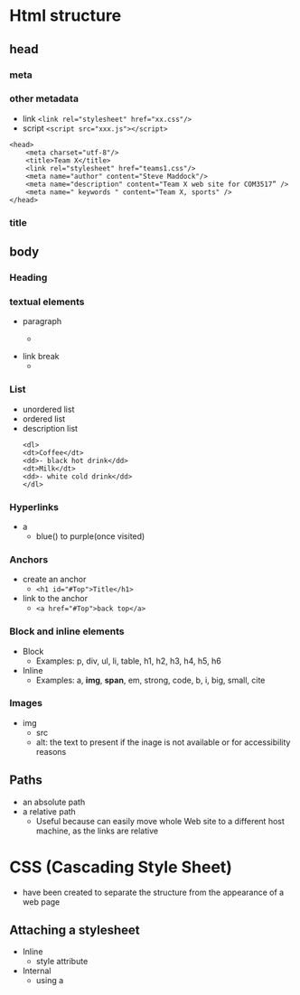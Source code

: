 # Html structure
## head
### meta
### other metadata 
 - link `<link rel="stylesheet" href="xx.css"/>`
 - script `<script src="xxx.js"></script>`
 ```
 <head>
     <meta charset="utf-8"/>
     <title>Team X</title>
     <link rel="stylesheet" href="teams1.css"/>
     <meta name="author" content="Steve Maddock"/>
     <meta name="description" content="Team X web site for COM3517” />   
     <meta name=" keywords " content="Team X, sports" />
 </head>
 ```
### title

## body
### Heading
### textual elements
- paragraph
  - <p>
- link break
  - <br>

### List
- unordered list
- ordered list
- description list
  ```
  <dl>
  <dt>Coffee</dt>
  <dd>- black hot drink</dd>
  <dt>Milk</dt>
  <dd>- white cold drink</dd>
  </dl>
  ```
### Hyperlinks 
- a
  - blue() to purple(once visited)

### Anchors
- create an anchor
  - `<h1 id="#Top">Title</h1>`
- link to the anchor 
  - `<a href="#Top">back top</a>`
### Block and inline elements
- Block
  - Examples: p, div, ul, li, table, h1, h2, h3, h4, h5, h6
- Inline
  - Examples: a, **img**, **span**, em, strong, code, b, i, big, small, cite

### Images
- img
    - src
    - alt: the text to present if the inage is not available or for accessibility reasons

## Paths
- an absolute path
- a relative path
    - Useful because can easily move whole Web site to a different host machine, as the links are relative
    
# CSS (Cascading Style Sheet)
- have been created to separate the structure from the appearance of a web page
## Attaching a stylesheet
- Inline
    - style attribute
- Internal 
    - using a <style> element in <head>
- External
  - `<link ...>`

## Selector
### element selector
- p
### class selector
- p.center{...}
### identify selector
- #myid{...}
### combinators 
- Descendant selector
  - div p  
- Child selector
  - div > p
- Adjacent sibling selector
  - div + p
- General sibling selector
- div ~ p
### Pseudo-class selector
### Pseudo-elements selector
### Attribute selector

## Box model
### margin
- margin-top, margin-right,...
- 
### border

### padding

## position
- static
    -  is not positioned in any special way; it is always positioned according to the normal flow of the page:
- relative
    -  is positioned relative to **its normal position**. Other content will not be adjusted to fit into any gap left by the element.
- fixed
    - is positioned relative to the **viewport**, which means it always stays in the same place even if the page is scrolled.
- absolute
    - is positioned relative to **the nearest positioned ancestor** (instead of positioned relative to the viewport, like fixed)
    - However; if an absolute positioned element has no positioned ancestors, it uses the document body, and moves along with page scrolling.
- sticky
    - An element with `position: sticky;` is positioned based on the user's scroll position.

## FlexBox layout Module
- The Flexible Box Layout Module, makes it easier to design flexible responsive layout structure without using float or positioning.
- The flex container properties are:
    - flex-direction
    - flex-wrap
    - flex-flow
    - justify-content
    - align-items
    - align-content
  
 

## CSS properties
### display
- block
     - Displaying the links as block elements makes the whole link area clickable (not just the text), and it allows us to specify the width (and padding, margin, height, etc. if you want)
- inline
    - By default, <li> elements are block elements. Here, we **remove the line breaks** before and after each list item, to display them on one line
- inline-block
    - Displays an element as an inline-level block container. The element itself is formatted as an inline element, **but you can apply height and width values**   
- none
    - The element is completely removed	
### visibility 
- visible	
    - Default value. The element is visible
- hidden
    - The element is hidden (but **still takes up space**)	


### list-style-type
- none
    - Removes the bullets. A navigation bar does not need list markers

## Inheritance
- some values are inherited by the children of an element in the document tree.
 
# HTML5
## Semantics
- elements with a meaning
  - Example: <section>,<form>,<table>,<article>,<header>,<footer>
### section
- A section is a thematic grouping of content, typically with a heading.
  ```<section>
    <h1>WWF</h1>
    <p>The World Wide Fund for Nature (WWF) is....</p>
  </section>
  ```
## Canvas
- A canvas is a rectangular area on an HTML page. By default, a canvas has no border and no content.
- The 1<canvas>1 element is only a container for graphics. You must use JavaScript to actually draw the graphics.
  ```
  <canvas id="myCanvas" width="200" height="100" style="border:1px solid #000000;">
  </canvas>
  ```
## form validation
- attribute required
- email address validation
```
   1. <input type="email" required/>
   2. <input pattern="/^[a-zA-Z0-9.!#$%&'*+/=?^_`{|}~-]+@[a-zA-Z0-9-]+(?:\.[a-zA-Z0-9-]+)*$/" required/>
```

# JavaScript
value3 = +value1 + value2


## this
### in a function - [object Window]
In a function `this` refers to the global object, in our case the Browser Window
### in an event  - 
in an event handler `this` refers to the object that invoked it 
### 


# JQuery
- Basic syntax:
```javascript
 $(selector).action()
 ```
 